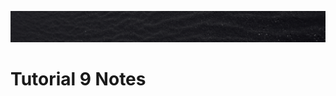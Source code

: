 ![Banner](https://github.com/Auspicious-EX/DailyWebDev/blob/main/Day%2009/images/banner.gif?raw=true)

# Tutorial **9** Notes
